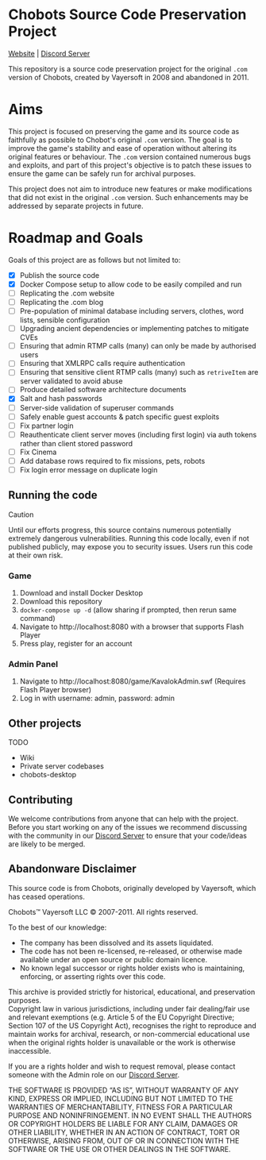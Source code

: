 # Chobots Source Code Preservation Project

[Website](https://www.chobots.org) | [Discord Server](https://discord.gg/PKcdQTfhc8)

This repository is a source code preservation project for the original `.com` version of Chobots, created by Vayersoft in 2008 and abandoned in 2011.

# Aims

This project is focused on preserving the game and its source code as faithfully as possible to Chobot's original `.com` version. The goal is to improve the game's stability and ease of operation without altering its original features or behaviour. The `.com` version contained numerous bugs and exploits, and part of this project's objective is to patch these issues to ensure the game can be safely run for archival purposes.

This project does not aim to introduce new features or make modifications that did not exist in the original `.com` version. Such enhancements may be addressed by separate projects in future.

# Roadmap and Goals

Goals of this project are as follows but not limited to:

 - [x] Publish the source code
 - [x] Docker Compose setup to allow code to be easily compiled and run
 - [ ] Replicating the .com website
 - [ ] Replicating the .com blog
 - [ ] Pre-population of minimal database including servers, clothes, word lists, sensible configuration
 - [ ] Upgrading ancient dependencies or implementing patches to mitigate CVEs
 - [ ] Ensuring that admin RTMP calls (many) can only be made by authorised users
 - [ ] Ensuring that XMLRPC calls require authentication
 - [ ] Ensuring that sensitive client RTMP calls (many) such as `retriveItem` are server validated to avoid abuse
 - [ ] Produce detailed software architecture documents
 - [x] Salt and hash passwords
 - [ ] Server-side validation of superuser commands
 - [ ] Safely enable guest accounts & patch specific guest exploits
 - [ ] Fix partner login
 - [ ] Reauthenticate client server moves (including first login) via auth tokens rather than client stored password
 - [ ] Fix Cinema
 - [ ] Add database rows required to fix missions, pets, robots
 - [ ] Fix login error message on duplicate login

## Running the code

> [!CAUTION]
> Until our efforts progress, this source contains numerous potentially extremely dangerous vulnerabilities. Running this
> code locally, even if not published publicly, may expose you to security issues. Users run this code at their own
> risk.

### Game
1. Download and install Docker Desktop
2. Download this repository
3. `docker-compose up -d` (allow sharing if prompted, then rerun same command)
4. Navigate to http://localhost:8080 with a browser that supports Flash Player
5. Press play, register for an account
### Admin Panel
1. Navigate to http://localhost:8080/game/KavalokAdmin.swf (Requires Flash Player browser)
2. Log in with username: admin, password: admin

## Other projects

TODO

 - Wiki
 - Private server codebases
 - chobots-desktop

## Contributing

We welcome contributions from anyone that can help with the project. Before you start working on any of the issues we
recommend discussing with the community in our [Discord Server](https://discord.gg/PKcdQTfhc8) to ensure that your code/ideas are likely to be merged.

## Abandonware Disclaimer
This source code is from Chobots, originally developed by Vayersoft, which has ceased operations.

Chobots&#8482; Vayersoft LLC &copy; 2007-2011. All rights reserved.

To the best of our knowledge:
- The company has been dissolved and its assets liquidated.
- The code has not been re-licensed, re-released, or otherwise made available under an open source or public domain licence.
- No known legal successor or rights holder exists who is maintaining, enforcing, or asserting rights over this code.

This archive is provided strictly for historical, educational, and preservation purposes.  
Copyright law in various jurisdictions, including under fair dealing/fair use and relevant exemptions (e.g. Article 5 of the EU Copyright Directive; Section 107 of the US Copyright Act), recognises the right to reproduce and maintain works for archival, research, or non-commercial educational use when the original rights holder is unavailable or the work is otherwise inaccessible.

If you are a rights holder and wish to request removal, please contact someone with the Admin role on our [Discord Server](https://discord.gg/PKcdQTfhc8).

THE SOFTWARE IS PROVIDED “AS IS”, WITHOUT WARRANTY OF ANY KIND, EXPRESS OR IMPLIED, INCLUDING BUT NOT LIMITED TO THE WARRANTIES OF MERCHANTABILITY, FITNESS FOR A PARTICULAR PURPOSE AND NONINFRINGEMENT. IN NO EVENT SHALL THE AUTHORS OR COPYRIGHT HOLDERS BE LIABLE FOR ANY CLAIM, DAMAGES OR OTHER LIABILITY, WHETHER IN AN ACTION OF CONTRACT, TORT OR OTHERWISE, ARISING FROM, OUT OF OR IN CONNECTION WITH THE SOFTWARE OR THE USE OR OTHER DEALINGS IN THE SOFTWARE.
